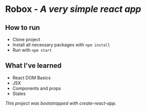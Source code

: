 # Robox - *A very simple react app*

## How to run
- Clone project
- Install all necessary packages with `npm install`
- Run with `npm start`

## What I've learned
* React DOM Basics
* JSX
* Components and props
* States

*This project was bootstrapped with create-react-app.*

